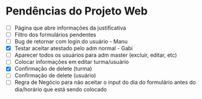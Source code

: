 # Pendências do Projeto Web

- [ ]  Página que abre informações da justificativa 
- [ ]  Filtro dos formulários pendentes
- [ ]  Bug de retornar com login do usuário - Manu
- [X]  Testar aceitar atestado pelo adm normal - Gabi
- [ ]  Aparecer todos os usuários para adm master (excluir, editar, etc)
- [ ]  Colocar informações em editar turma/usuário
- [X]  Confirmação de delete (turma)
- [ ]  Confirmação de delete (usuário)
- [ ]  Regra de Negócio para não aceitar o input do dia do formulário antes do dia/horário que está sendo colocado
